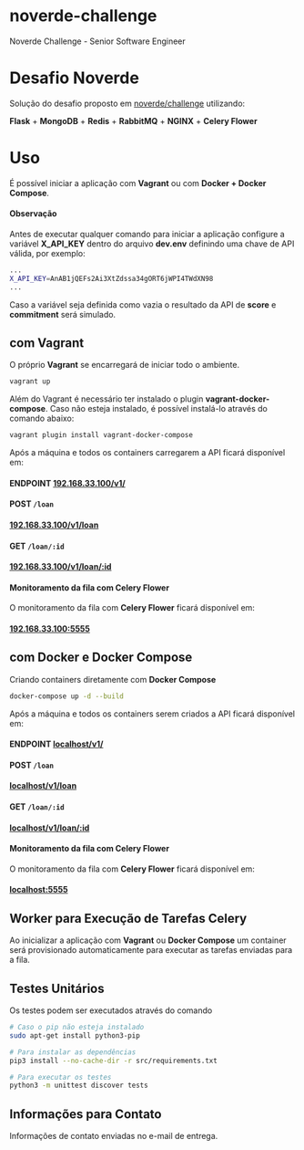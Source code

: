 
# noverde-challenge
Noverde Challenge - Senior Software Engineer

# Desafio Noverde

Solução do desafio proposto em [noverde/challenge](https://github.com/noverde/challenge) utilizando:

**Flask** + **MongoDB** + **Redis** + **RabbitMQ** + **NGINX** + **Celery Flower**



# Uso
É possível iniciar a aplicação com **Vagrant** ou com **Docker + Docker Compose**.

#### Observação

Antes de executar qualquer comando para iniciar a aplicação configure a variável **X_API_KEY** dentro do arquivo **dev.env** definindo uma chave de API válida, por exemplo:


```bash
...
X_API_KEY=AnAB1jQEFs2Ai3XtZdssa34gORT6jWPI4TWdXN98
...
```

Caso a variável seja definida como vazia o resultado da API de **score** e **commitment** será simulado.

## com Vagrant

O próprio **Vagrant** se encarregará de iniciar todo o ambiente. 

```bash
vagrant up
```

Além do Vagrant é necessário ter instalado o plugin **vagrant-docker-compose**. Caso não esteja instalado, é possível instalá-lo através do comando abaixo:

```bash
vagrant plugin install vagrant-docker-compose
```

Após a máquina e todos os containers carregarem 
a API ficará disponível em: 

#### **ENDPOINT** [192.168.33.100/v1/](192.168.33.100)

#### **POST** `/loan` 
#### [192.168.33.100/v1/loan](192.168.33.100/v1/loan/)

#### **GET** `/loan/:id` 
#### [192.168.33.100/v1/loan/:id](192.168.33.100/v1/loan/)


#### Monitoramento da fila com Celery Flower

O monitoramento da fila com **Celery Flower** ficará disponível em:

#### [192.168.33.100:5555](192.168.33.100/v1/loan/)

## com Docker e Docker Compose

Criando containers diretamente com **Docker Compose**

```bash
docker-compose up -d --build
```

Após a máquina e todos os containers serem criados
a API ficará disponível em: 

#### **ENDPOINT** [localhost/v1/](192.168.33.100)

#### **POST** `/loan` 
#### [localhost/v1/loan](192.168.33.100/v1/loan/)

#### **GET** `/loan/:id` 
#### [localhost/v1/loan/:id](192.168.33.100/v1/loan/)


#### Monitoramento da fila com Celery Flower

O monitoramento da fila com **Celery Flower** ficará disponível em:

#### [localhost:5555](192.168.33.100/v1/loan/)


## Worker para Execução de Tarefas Celery

Ao inicializar a aplicação com **Vagrant** ou **Docker Compose** um container será provisionado automaticamente para executar as tarefas enviadas para a fila.


## Testes Unitários

Os testes podem ser executados através do comando

```bash
# Caso o pip não esteja instalado
sudo apt-get install python3-pip

# Para instalar as dependências
pip3 install --no-cache-dir -r src/requirements.txt

# Para executar os testes
python3 -m unittest discover tests
```

## Informações para Contato


Informações de contato enviadas no e-mail de entrega.
